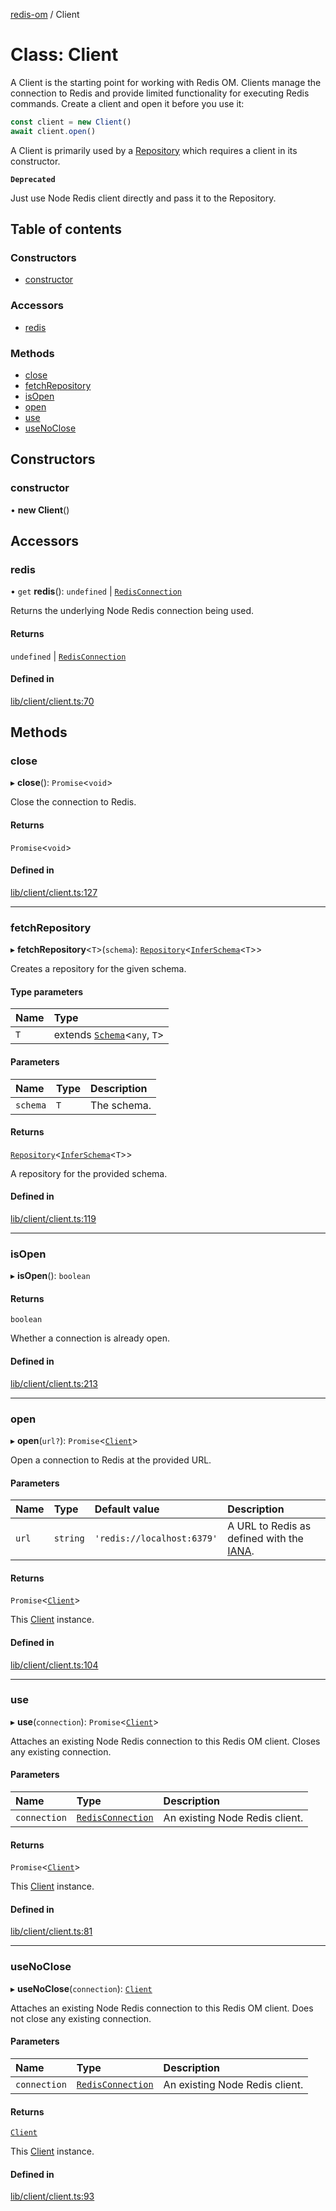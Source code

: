 [redis-om](../README.md) / Client

# Class: Client

A Client is the starting point for working with Redis OM. Clients manage the
connection to Redis and provide limited functionality for executing Redis commands.
Create a client and open it before you use it:

```typescript
const client = new Client()
await client.open()
```

A Client is primarily used by a [Repository](Repository.md) which requires a client in
its constructor.

**`Deprecated`**

Just use Node Redis client directly and pass it to the Repository.

## Table of contents

### Constructors

- [constructor](Client.md#constructor)

### Accessors

- [redis](Client.md#redis)

### Methods

- [close](Client.md#close)
- [fetchRepository](Client.md#fetchrepository)
- [isOpen](Client.md#isopen)
- [open](Client.md#open)
- [use](Client.md#use)
- [useNoClose](Client.md#usenoclose)

## Constructors

### constructor

• **new Client**()

## Accessors

### redis

• `get` **redis**(): `undefined` \| [`RedisConnection`](../README.md#redisconnection)

Returns the underlying Node Redis connection being used.

#### Returns

`undefined` \| [`RedisConnection`](../README.md#redisconnection)

#### Defined in

[lib/client/client.ts:70](https://github.com/redis/redis-om-node/blob/1acd1cf/lib/client/client.ts#L70)

## Methods

### close

▸ **close**(): `Promise`<`void`\>

Close the connection to Redis.

#### Returns

`Promise`<`void`\>

#### Defined in

[lib/client/client.ts:127](https://github.com/redis/redis-om-node/blob/1acd1cf/lib/client/client.ts#L127)

___

### fetchRepository

▸ **fetchRepository**<`T`\>(`schema`): [`Repository`](Repository.md)<[`InferSchema`](../README.md#inferschema)<`T`\>\>

Creates a repository for the given schema.

#### Type parameters

| Name | Type |
| :------ | :------ |
| `T` | extends [`Schema`](Schema.md)<`any`, `T`\> |

#### Parameters

| Name | Type | Description |
| :------ | :------ | :------ |
| `schema` | `T` | The schema. |

#### Returns

[`Repository`](Repository.md)<[`InferSchema`](../README.md#inferschema)<`T`\>\>

A repository for the provided schema.

#### Defined in

[lib/client/client.ts:119](https://github.com/redis/redis-om-node/blob/1acd1cf/lib/client/client.ts#L119)

___

### isOpen

▸ **isOpen**(): `boolean`

#### Returns

`boolean`

Whether a connection is already open.

#### Defined in

[lib/client/client.ts:213](https://github.com/redis/redis-om-node/blob/1acd1cf/lib/client/client.ts#L213)

___

### open

▸ **open**(`url?`): `Promise`<[`Client`](Client.md)\>

Open a connection to Redis at the provided URL.

#### Parameters

| Name | Type | Default value | Description |
| :------ | :------ | :------ | :------ |
| `url` | `string` | `'redis://localhost:6379'` | A URL to Redis as defined with the [IANA](https://www.iana.org/assignments/uri-schemes/prov/redis). |

#### Returns

`Promise`<[`Client`](Client.md)\>

This [Client](Client.md) instance.

#### Defined in

[lib/client/client.ts:104](https://github.com/redis/redis-om-node/blob/1acd1cf/lib/client/client.ts#L104)

___

### use

▸ **use**(`connection`): `Promise`<[`Client`](Client.md)\>

Attaches an existing Node Redis connection to this Redis OM client. Closes
any existing connection.

#### Parameters

| Name | Type | Description |
| :------ | :------ | :------ |
| `connection` | [`RedisConnection`](../README.md#redisconnection) | An existing Node Redis client. |

#### Returns

`Promise`<[`Client`](Client.md)\>

This [Client](Client.md) instance.

#### Defined in

[lib/client/client.ts:81](https://github.com/redis/redis-om-node/blob/1acd1cf/lib/client/client.ts#L81)

___

### useNoClose

▸ **useNoClose**(`connection`): [`Client`](Client.md)

Attaches an existing Node Redis connection to this Redis OM client. Does
not close any existing connection.

#### Parameters

| Name | Type | Description |
| :------ | :------ | :------ |
| `connection` | [`RedisConnection`](../README.md#redisconnection) | An existing Node Redis client. |

#### Returns

[`Client`](Client.md)

This [Client](Client.md) instance.

#### Defined in

[lib/client/client.ts:93](https://github.com/redis/redis-om-node/blob/1acd1cf/lib/client/client.ts#L93)
